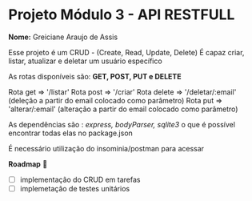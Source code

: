 # Projeto Módulo 3 - API RESTFULL 
__Nome:__ Greiciane Araujo de Assis 


Esse projeto é um CRUD - (Create, Read, Update, Delete) 
É capaz criar, listar, atualizar e deletar um usuário específico

As rotas disponíveis são: __GET, POST, PUT e DELETE__

Rota get => '/listar'
Rota post => '/criar'
Rota delete => '/deletar/:email' (deleção a partir do email colocado como parâmetro)
Rota put => 'alterar/:email' (alteração a partir do email colocado como parâmetro)

As dependências são : *express, bodyParser, sqlite3* o que é possível encontrar todas elas no package.json 


É necessário utilização do insominia/postman para acessar

  __Roadmap__ :pushpin:
  - [ ] implementação do CRUD em tarefas 
  - [ ] implemetação de testes unitários